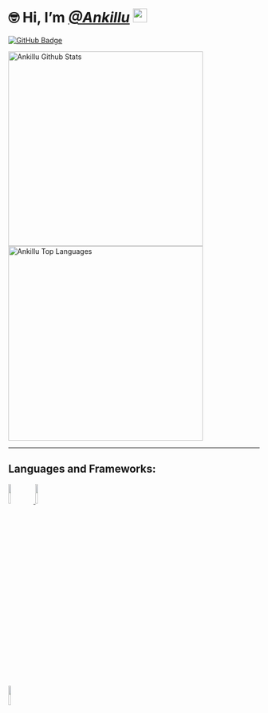 # 🤓 Hi, I’m [_**@Ankillu**_](https://github.com/Ankillu) <img src="https://media.giphy.com/media/hvRJCLFzcasrR4ia7z/giphy.gif" width="28px">
<a href="https://github.com/Ankillu?tab=followers"><img src="https://img.shields.io/github/followers/Ankillu?label=Followers&style=social" alt="GitHub Badge"></a>


                     
                   
<main>
  <a href="https://github.com/Ankillu/github-readme-stats"><img alt="Ankillu Github Stats" src="https://github-readme-stats.vercel.app/api?username=Ankillu&show_icons=true&count_private=true&theme=react&hide_border=true&bg_color=0D1118" width="390"/></a>
  <a href="https://github.com/Ankillu/github-readme-stats"><img alt="Ankillu Top Languages" src="https://github-readme-stats.vercel.app/api/top-langs/?username=Ankillu&langs_count=8&count_private=true&layout=compact&theme=react&hide_border=true&bg_color=0D1113" width="390"/></a>
</main><hr>

## Languages and Frameworks:

<p align="left"> 
    <a href="https://www.w3.org/html/" target="_blank"> <img style="height: 10%;" src="https://img.icons8.com/color/48/000000/html-5.png"/> </a> 
    <a href="https://www.w3schools.com/css/" target="_blank"> <img  style="height: 10%;" src="https://img.icons8.com/color/48/000000/css3.png"/> </a>
</p>
<p align="left"> 
    <a href="https://www.python.org" target="_blank"> <img style="height: 10%;" src="https://img.icons8.com/color/48/000000/python.png"/> </a>
</p>

